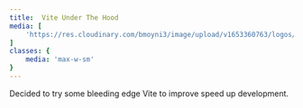 ```yaml
---
title: 	Vite Under The Hood
media: [
    'https://res.cloudinary.com/bmoyni3/image/upload/v1653360763/logos/vite_dmatsn.png'
]
classes: {
    media: 'max-w-sm'
}
---
```


Decided to try some bleeding edge Vite to improve speed up development.